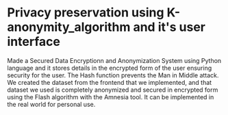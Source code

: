 # Privacy preservation using K-anonymity_algorithm and it's user interface
Made a Secured Data Encryptionn and Anonymization System using Python language and it stores details in the encrypted form of the user ensuring security for the user. The Hash function prevents the Man in Middle attack. We created the dataset from the frontend that we implemented, and that dataset we used is completely anonymized and secured in encrypted form using the Flash algorithm with the Amnesia tool. It can be implemented in the real world for personal use.
